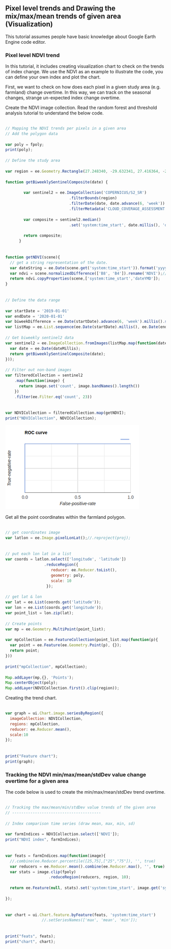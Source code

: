 ## Pixel level trends and Drawing the mix/max/mean trends of given area (Visualization)

This tutorial assumes people have basic knowledge about Google Earth Engine code editor.

### Pixel level NDVI trend

In this tutorial, it includes creating visualization chart to check on the trends of index change. We use the NDVI as an example to illustrate the code, you can define your own index and plot the chart.

First, we want to check on how does each pixel in a given study area (e.g. farmland) change overtime. In this way, we can track on the seasonal changes, strange un-expected index change overtime. 

Create the NDVI image collection. Read the random forest and threshold analysis tutorial to understand the below code.

```javascript

// Mapping the NDVI trends per pixels in a given area
// Add the polygon data

var poly = fpoly;
print(poly);

// Define the study area

var region = ee.Geometry.Rectangle(27.248340, -29.632341, 27.416364, -29.750510);

function getBiweeklySentinelComposite(date) {
        
        var sentinel2 = ee.ImageCollection('COPERNICUS/S2_SR')
                            .filterBounds(region)
                            .filterDate(date, date.advance(6, 'week'))
                            .filterMetadata('CLOUD_COVERAGE_ASSESSMENT', 'not_greater_than', 1);
        
        var composite = sentinel2.median()
                            .set('system:time_start', date.millis(), 'dateYMD', date.format('YYYY-MM-dd'), 'numbImages', sentinel2.size());
        
        return composite;
      }


function getNDVI(scene){
  // get a string representation of the date.
  var dateString = ee.Date(scene.get('system:time_start')).format('yyyy-MM-dd');
  var ndvi = scene.normalizedDifference(['B8', 'B4']).rename('NDVI');//.rename(dateString);
  return ndvi.copyProperties(scene,['system:time_start','dateYMD']);
}


// Define the data range

var startDate = '2019-01-01'
var endDate = '2020-01-01'
var biweekDifference = ee.Date(startDate).advance(6, 'week').millis().subtract(ee.Date(startDate).millis());
var listMap = ee.List.sequence(ee.Date(startDate).millis(), ee.Date(endDate).millis(), biweekDifference);

// Get biweekly sentinel2 data
var sentinel2 = ee.ImageCollection.fromImages(listMap.map(function(dateMillis){
  var date = ee.Date(dateMillis);
  return getBiweeklySentinelComposite(date);
}));

// Filter out non-band images
var filteredCollection = sentinel2
    .map(function(image) {
      return image.set('count', image.bandNames().length())
    })
    .filter(ee.Filter.eq('count', 23))


var NDVICollection = filteredCollection.map(getNDVI);
print("NDVICollection", NDVICollection);
```


![The visualization of index trends](../images/ROC.png)



Get all the point coordinates within the farmland polygon.

```javascript

// get coordinates image
var latlon = ee.Image.pixelLonLat();//.reproject(proj);


// put each lon lat in a list
var coords = latlon.select(['longitude', 'latitude'])
                 .reduceRegion({
                    reducer: ee.Reducer.toList(),
                    geometry: poly,
                    scale: 10
                  });

// get lat & lon
var lat = ee.List(coords.get('latitude'));
var lon = ee.List(coords.get('longitude'));
var point_list = lon.zip(lat);

// Create points
var mp = ee.Geometry.MultiPoint(point_list);

var mpCollection = ee.FeatureCollection(point_list.map(function(p){
  var point = ee.Feature(ee.Geometry.Point(p), {});
  return point;
}))

print("mpCollection", mpCollection);

Map.addLayer(mp,{}, 'Points');
Map.centerObject(poly);
Map.addLayer(NDVICollection.first().clip(region));
```

Creating the trend chart.

```javascript

var graph = ui.Chart.image.seriesByRegion({
  imageCollection: NDVICollection, 
  regions: mpCollection,
  reducer: ee.Reducer.mean(),
  scale:10
});


print("Feature chart");
print(graph);
```

### Tracking the NDVI min/max/mean/stdDev value change overtime for a given area

The code below is used to create the min/max/mean/stdDev trend overtime.

```javascript

// Tracking the max/mean/min/stdDev value trends of the given area
// ---------------------------------------

// Index comparison time series (draw mean, max, min, sd)

var farmIndices = NDVICollection.select(['NDVI']);
print("NDVI index", farmIndices);


var feats = farmIndices.map(function(image){
  //.combine(ee.Reducer.percentile([25,75],["25","75"]), '', true)
  var reducers = ee.Reducer.mean().combine(ee.Reducer.max(), '', true).combine(ee.Reducer.min(), '', true).combine(ee.Reducer.stdDev(),'',true);
  var stats = image.clip(fpoly)
                   .reduceRegion(reducers, region, 10);
  
  return ee.Feature(null, stats).set('system:time_start', image.get('system:time_start'));

});


var chart = ui.Chart.feature.byFeature(feats, 'system:time_start')
                //.setSeriesNames(['max', 'mean', 'min']);


print("feats", feats);
print("chart", chart);

```




<!-- 

<!-- 
<center>
![](images/polygon-tool.png)
</center>

Now click on the gear icon next to this new layer and fill in the details as highlighter in the image below. This layer will be for the first class: forest unchanged between 2001 and 2011. You need to give it a name ("forest"), set the type as "Feature" rather than Geometry, and add a new "class"" attribute (this will be class 0).

<center>
![](images/define-feature.png)
</center>

Now use all three layers of satellite imagery to identify regions that remain forest throughout the study period and create some polygons delineating these areas. Keep your polygons small and remember to capture the diversity within this class. Once you're done with this class, move on to the to the other classes, making sure to create a new layer for each and fill out the correct information in the layer properties. Call your layers: forest, forestLoss, nonforest, and forestGain.

Once you're done, scroll up to the top of the code editor and you'll see a new section where these polygon layers are imported. Be sure to save your code at this point so you don't loose these polygons!

<center>
![](images/polygon-tool.png)
</center>

## Extract cell values

Finally, we need to combine these four training layers into one and extract the imagery cell values from within the polygons. This will produce a single table that associates pixels of each class with the spectral band values in those pixels. It's likely that when you selected polygons, some classes, such as unchanged forest, were easy to find examples of and therefore the training polygons for these classes cover a much larger area. Ideally we'd like the same number of training cells for each class. Furthermore, Earth Engine imposes usage limits and, if the training polygons contain too many cells, these limits will be exceeded and an error will be returned. To address this, we'll subsample within the polygons. Add the following code to the end of the script you already have.

```javascript
// subsample training polygons with random points
// this ensures all classes have same sample size
// also EE can't handle too many cells at once
var trainingLayers = [forest, forestLoss, nonforest, forestGain];
var n = 500;
// loop over training layers
for (var i = 0; i < trainingLayers.length; i++) { 
  // sample points within training polygons
  var pts = ee.FeatureCollection
    .randomPoints(trainingLayers[i].geometry(), n);
  // add class
  var thisClass = trainingLayers[i].get('class');
  pts = pts.map(function(f) {
    return f.set({class: thisClass});
  });
  // extract raster cell values
  var training = combined.sampleRegions(pts, ['class'], 30);
  // combine trainging regions together
  if (i === 0) {
    var trainingData = training;
  } else {
    trainingData = trainingData.merge(training);
  }
}
```

## Random forests

We now have our imagery and our training data and it's time to run the random forests classification. Add the following code to your script to fit a random forests model and plot the resulting forest change map.

```javascript
//// classify with random forests
// use bands 1-5 from each time period
var bands = ['B1_2001', 'B1_2011', 'B2_2001', 'B2_2011', 'B3_2001', 'B3_2011',
             'B4_2001', 'B4_2011', 'B5_2001', 'B5_2011'];
// fit a random forests model
var classifier = ee.Classifier.randomForest(30)
  .train(trainingData, 'class', bands);
// produce the forest change map
var classified = combined.classify(classifier);
var p = ['00ff00', 'ff0000', '000000', '0000ff'];
// display
Map.addLayer(classified, {palette: p, min: 0, max: 3}, 'classification');
```

Below is an example forest change map, yours may be slightly different since you likely chose different training areas. In this map forest is green, non-forest is black, forest loss is red, and forest gain is blue.

<center>
![](images/change-map.png)
</center>

### Accuracy assessement

Before we make use of the map we just created it's important to know just how accurate it is. For example, if the classified map shows that forest loss occurred in a given area, how confident can we be that that area actually experienced forest loss?

A **confusion matrix** is the standard method for assessing the performance of a classification algorithm. It takes cases of known class (e.g. the training data or an independent validation data set) and compares them to their predicted class. The rows of the matrix are instances of the actual class, while the columns are instances of the predicted class. The diagonal of the matrix gives the number of correct classifications, while the off-diagonals give the number of incorrect classifications. For example, if we only had two classes, the matrix might look like:

$$
\begin{bmatrix}
10 & 2\\ 
3 & 5
\end{bmatrix}
$$

In this example, 10 out 12 cases of class 1 were correctly classified, while 5 out of 8 cases of class 2 were correctly classified Looking at the off-diagonal components, in 2 cases class 1 was incorrectly assigned to class 2, and in 3 cases class 2 was incorrectly assigned to class 1. The overall accuracy is the total number of correct classifications as a proportion of the total number of cases, which in this case is $15 / 20 = 75\%$.

To calculate the confusion matrix and overall accuracy for our forest change map add the following code to the end of your script:

```javascript
// accuracy assessement
var confMat = classifier.confusionMatrix();
print('Confusion matrix: ', confMat);
print('Overall accuracy: ', confMat.accuracy());
```

You should now see the confusion matrix and overall accuracy to the console:

<center>
![](images/accuracy.png)
</center>

In this case, our accuracy was quite good across all the classes, however, note that we used the training data to perform our validation. In practice it's best to collect an independent validation data set, or partition the training data set into training and validation subsets, in order to avoid bias in the accuracy assessment. This is possible in Earth Engine, however it is out of the scope of this tutorial.

## Conclusion

In this tutorial we used supervised classification to build a forest change map for a single Landsat scene in Brazil. However, this only scratches the surface of what's possible with Earth Engine. We could have extended our analysis to include a much larger region or to study land change in a different geographic location or biome. And, the applications aren't limited to land-cover change in the context of conservation, Earth Engine is broadly applicable to any task requiring analysis of spatiotemporal trends on the Earth's surface.

The [full script](https://code.earthengine.google.com/b2032d825436fe7e8018c3b64610cd89) for this tutorial is online. To learn more about Earth Engine complete the [Introduction to Earth Engine tutorial](https://developers.google.com/earth-engine/tutorials) if you haven't already. Then consult the [Earth Engine Guides](https://developers.google.com/earth-engine/), which provides excellent tutorials on all the major funcationality of Earth Engine. Finally, if at any point you get stuck, try reaching out to the [Earth Engine Google Group](https://groups.google.com/forum/#!forum/google-earth-engine-developers) for help.


 -->
 
